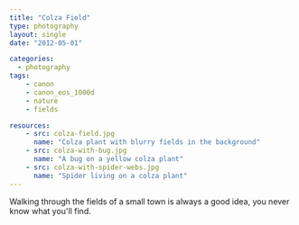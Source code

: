 ```yaml
---
title: "Colza Field"
type: photography
layout: single
date: "2012-05-01"

categories: 
  - photography
tags:
    - canon
    - canon_eos_1000d
    - nature
    - fields

resources:
    - src: colza-field.jpg
      name: "Colza plant with blurry fields in the background"
    - src: colza-with-bug.jpg
      name: "A bug on a yellow colza plant"
    - src: colza-with-spider-webs.jpg
      name: "Spider living on a colza plant"
---
```


Walking through the fields of a small town is always a good idea, you never know what you'll find.